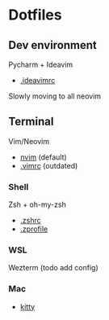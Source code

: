 # Dotfiles

## Dev environment
Pycharm + Ideavim
* [.ideavimrc](dot_ideavimrc)

Slowly moving to all neovim

## Terminal
Vim/Neovim
* [nvim](private_dot_config/nvim/) (default)
* [.vimrc](dot_vimrc) (outdated)

### Shell
Zsh + oh-my-zsh
* [.zshrc](dot_zshrc.tmpl)
* [.zprofile](dot_zprofile)

### WSL
Wezterm (todo add config)

### Mac
* [kitty](private_dot_config/kitty/)

